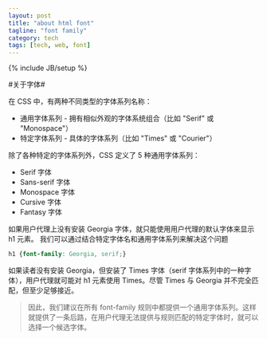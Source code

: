 ```yaml
---
layout: post
title: "about html font"
tagline: "font family"
category: tech
tags: [tech, web, font]
---
```

{% include JB/setup %}


#关于字体#

在 CSS 中，有两种不同类型的字体系列名称：

- 通用字体系列 - 拥有相似外观的字体系统组合（比如 "Serif" 或 "Monospace"）
- 特定字体系列 - 具体的字体系列（比如 "Times" 或 "Courier"）

除了各种特定的字体系列外，CSS 定义了 5 种通用字体系列：

- Serif 字体
- Sans-serif 字体
- Monospace 字体
- Cursive 字体
- Fantasy 字体


如果用户代理上没有安装 Georgia 字体，就只能使用用户代理的默认字体来显示 h1 元素。
我们可以通过结合特定字体名和通用字体系列来解决这个问题

``` css
h1 {font-family: Georgia, serif;}
```

如果读者没有安装 Georgia，但安装了 Times 字体（serif 字体系列中的一种字体），用户代理就可能对 h1 元素使用 Times。尽管 Times 与 Georgia 并不完全匹配，但至少足够接近。

> 因此，我们建议在所有 font-family 规则中都提供一个通用字体系列。这样就提供了一条后路，在用户代理无法提供与规则匹配的特定字体时，就可以选择一个候选字体。
